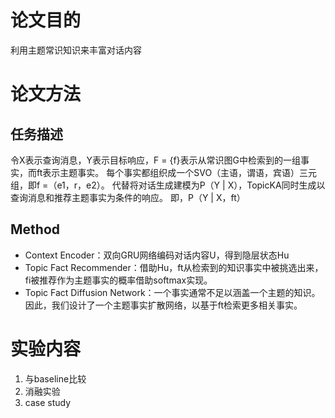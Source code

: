 # 论文目的
利用主题常识知识来丰富对话内容
# 论文方法
## 任务描述
令X表示查询消息，Y表示目标响应，F = {f}表示从常识图G中检索到的一组事实，而ft表示主题事实。 每个事实都组织成一个SVO（主语，谓语，宾语）三元组，即f =（e1，r，e2）。 代替将对话生成建模为P（Y | X），TopicKA同时生成以查询消息和推荐主题事实为条件的响应。 即，P（Y | X，ft）
## Method
- Context Encoder：双向GRU网络编码对话内容U，得到隐层状态Hu
- Topic Fact Recommender：借助Hu，ft从检索到的知识事实中被挑选出来，fi被推荐作为主题事实的概率借助softmax实现。
- Topic Fact Diffusion Network：一个事实通常不足以涵盖一个主题的知识。 因此，我们设计了一个主题事实扩散网络，以基于ft检索更多相关事实。

# 实验内容
1. 与baseline比较
2. 消融实验
3. case study
